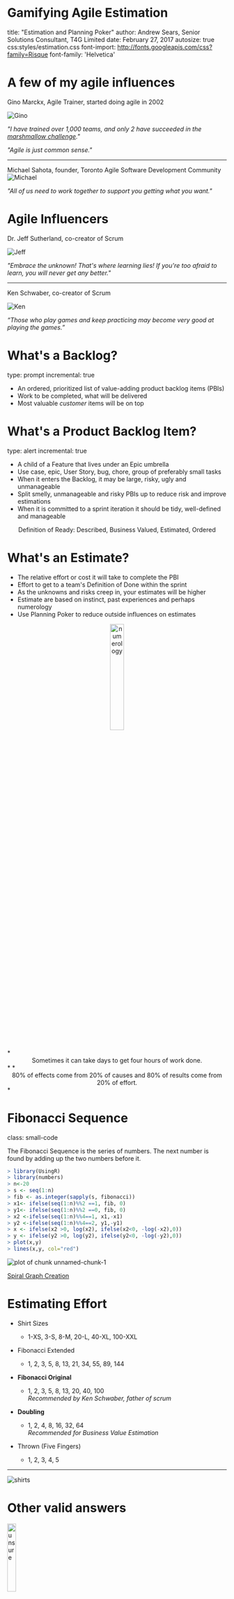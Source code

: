 Gamifying Agile Estimation
========================================================
title: "Estimation and Planning Poker"
author: Andrew Sears, Senior Solutions Consultant, T4G Limited
date: February 27, 2017
autosize: true
css:styles/estimation.css
font-import: http://fonts.googleapis.com/css?family=Risque
font-family: 'Helvetica'


A few of my agile influences
========================================================
Gino Marckx, Agile Trainer, started doing agile in 2002

![Gino](https://media.licdn.com/mpr/mpr/shrinknp_200_200/p/5/005/020/2a0/1787607.jpg)

*"I have trained over 1,000 teams, and only 2 have succeeded in the [marshmallow challenge](http://www.tomwujec.com/design-projects/marshmallow-challenge/)."*  

*"Agile is just common sense."*

***
Michael Sahota, founder, Toronto Agile Software Development Community  
![Michael](http://www.torontoagilecommunity.org/download/attachments/13107247/2014%20Michael%20Profile-300pix.JPG?version=1&modificationDate=1412890237293&api=v2&effects=border-simple,blur-border)

*"All of us need to work together to support you getting what you want."*



Agile Influencers
========================================================
Dr. Jeff Sutherland, co-creator of Scrum 

![Jeff](https://upload.wikimedia.org/wikipedia/commons/thumb/1/1e/Jeff_Sutherland.JPG/200px-Jeff_Sutherland.JPG)

*"Embrace the unknown! That's where learning lies! If you're too afraid to learn, you will never get any better."*
***
Ken Schwaber, co-creator of Scrum

![Ken](http://www.scrumguides.org/images/ken_schwaber.png)

*“Those who play games and keep practicing may become very good at playing the games.”*


What's a Backlog?
========================================================
type: prompt
incremental: true

* An ordered, prioritized list of value-adding product backlog items (PBIs)
* Work to be completed, what will be delivered
* Most valuable *customer* items will be on top


What's a Product Backlog Item?
========================================================
type: alert
incremental: true

* A child of a Feature that lives under an Epic umbrella
* Use case, epic, User Story, bug, chore, group of preferably small tasks
* When it enters the Backlog, it may be large, risky, ugly and unmanageable
* Split smelly, unmanageable and risky PBIs up to reduce risk and improve estimations  
* When it is committed to a sprint iteration it should be tidy, well-defined and manageable

<center>Definition of Ready: Described, Business Valued, Estimated, Ordered</center>


What's an Estimate?
========================================================
* The relative effort or cost it will take to complete the PBI 
* Effort to get to a team's Definition of Done within the sprint
* As the unknowns and risks creep in, your estimates will be higher
* Estimate are based on instinct, past experiences and perhaps numerology
* Use Planning Poker to reduce outside influences on estimates

<center><img src="http://astronlogia.com/wp-content/uploads/2009/01/Numerology-of-India.jpg" alt="numerology" width="25%" height="25%"></center>
*<center>Sometimes it can take days to get four hours of work done.</center>*
*<center>80% of effects come from 20% of causes and 80% of results come from 20% of effort.</center>*


Fibonacci Sequence
========================================================
class: small-code

The Fibonacci Sequence is the series of numbers.
The next number is found by adding up the two numbers before it.



```r
> library(UsingR)
> library(numbers)
> n<-20
> s <- seq(1:n)
> fib <- as.integer(sapply(s, fibonacci))  
> x1<- ifelse(seq(1:n)%%2 ==1, fib, 0)
> y1<- ifelse(seq(1:n)%%2 ==0, fib, 0)
> x2 <-ifelse(seq(1:n)%%4==1, x1,-x1)
> y2 <-ifelse(seq(1:n)%%4==2, y1,-y1)
> x <- ifelse(x2 >0, log(x2), ifelse(x2<0, -log(-x2),0))
> y <- ifelse(y2 >0, log(y2), ifelse(y2<0, -log(-y2),0))
> plot(x,y)
> lines(x,y, col="red")  
```

![plot of chunk unnamed-chunk-1](estimation-figure/unnamed-chunk-1-1.png)

[Spiral Graph Creation](https://rpubs.com/hchan88888/99118)


Estimating Effort
========================================================

* Shirt Sizes
    + 1-XS, 3-S, 8-M, 20-L, 40-XL, 100-XXL

* Fibonacci Extended 
    + 1, 2, 3, 5, 8, 13, 21, 34, 55, 89, 144
  
* **Fibonacci Original**
    + 1, 2, 3, 5, 8, 13, 20, 40, 100  
*Recommended by Ken Schwaber, father of scrum*
  
* **Doubling**
    + 1, 2, 4, 8, 16, 32, 64  
*Recommended for Business Value Estimation*

* Thrown (Five Fingers)  
    + 1, 2, 3, 4, 5
***
![shirts](http://agileupgrade.com/wp-content/uploads/2015/02/T-shirt-size-point-ratio.png)

Other valid answers
========================================================
<img src="https://c1.staticflickr.com/6/5217/5471047557_4dc13f5376.jpg" alt="unsure" width="20%" height="20%">

*"I have absolutely no idea whatsoever."

![Infinity](https://upload.wikimedia.org/wikipedia/commons/thumb/c/c8/Infinite.svg/200px-Infinite.svg.png)

*"That should take me about 725 years to complete."

<img src="https://encrypted-tbn3.gstatic.com/images?q=tbn:ANd9GcRqUm3mvrF3uDIzZRJ338FKs4iG-8sbatxJA91RFuDNfuEWbv43kqoOsgI" alt="timeout">

*"Let's discuss this one over a drink."


Estimating Business Value
========================================================
* Product Owner estimates Business Value

* Use Doubling  
    + 1, 2, 4, 8, 16, 32, 64

* Prioritize The Backlog by ROI    


<font size="48px">
*$\LARGE ROI  = \frac{Business Value}{Effort}$* 
</font> 




Gamifying Estimates with Planning Poker
========================================================
1. Start an Estimation Session
2. Choose an Iteration
3. Select the first PBI
4. Team discusses PBI, ensures Definition of Ready
    + Description  
    + Acceptance Criteria  
    + Enough information to task it   
5. For safety and accountability, all team members estimate together
    + Reduce influences on estimates
6. Review the estimates  
    + Elaborate items if estimates differ greatly  
    + Discuss and learn other team members activities
    + Identify potential blockers
7. Commit consensus estimate
8. Revisit estimates at end of sprint


RMarkdown Presentation Tools
========================================================

In the course of this presentation, I found some limitations with RStudio's Presentation format around sizing slides and working with a different markdown format.  

Javascript-based presentation frameworks play better with standard markdown.

* revealjs
* ioslides
* slidy
* beamer

```
library(devtools)
install_github('slidify','ramnathv')
install_github('slidifyLibraries','ramnathv') 
library('slidify')
author('estimation')
```

Resources
========================================================
[Arguments Against Estimation](https://pragprog.com/magazines/2013-02/estimation-is-evil)

[LEGO&reg; SERIOUS PLAY&reg;](https://www.lego.com/en-us/seriousplay)

[To Re-Estimate or Not, That is the Question](https://www.mountaingoatsoftware.com/blog/to-re-estimate-or-not-that-is-the-question)

[Scrum at 21](https://kenschwaber.wordpress.com/2017/01/12/scrum-21/)

[SSW - Do you estimate all tasks at the start of the sprint?](https://rules.ssw.com.au/do-you-estimate-all-tasks-at-the-start-of-the-sprint)

[SSW - Do you know how to size user stories effectively?](https://rules.ssw.com.au/estimating-do-you-know-how-to-size-user-stories-effectively)

[SSW - Do you estimate business value?](https://rules.ssw.com.au/do-you-estimate-business-value)

[RStudio Cheat Sheets](https://www.rstudio.com/resources/cheatsheets/)

[Authoring R Presentations](https://support.rstudio.com/hc/en-us/articles/200486468-Authoring-R-Presentations)

[Algorithmic optimization method for effort estimation](https://link.springer.com/article/10.1134/S0361768816030087)



